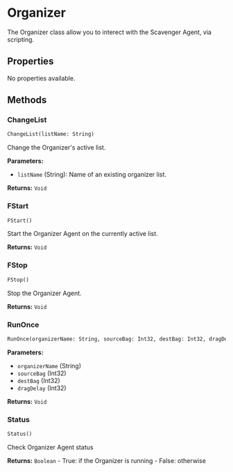 # Organizer

The Organizer class allow you to interect with the Scavenger Agent, via scripting.

## Properties

No properties available.

## Methods

### ChangeList

```python
ChangeList(listName: String)
```

Change the Organizer's active list.

**Parameters:**

- `listName` (String): Name of an existing organizer list.

**Returns:** `Void`

### FStart

```python
FStart()
```

Start the Organizer Agent on the currently active list.

**Returns:** `Void`

### FStop

```python
FStop()
```

Stop the Organizer Agent.

**Returns:** `Void`

### RunOnce

```python
RunOnce(organizerName: String, sourceBag: Int32, destBag: Int32, dragDelay: Int32)
```

**Parameters:**

- `organizerName` (String)
- `sourceBag` (Int32)
- `destBag` (Int32)
- `dragDelay` (Int32)

**Returns:** `Void`

### Status

```python
Status()
```

Check Organizer Agent status

**Returns:** `Boolean` - True: if the Organizer is running - False: otherwise

